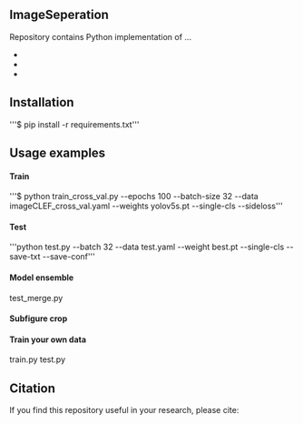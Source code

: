 ## ImageSeperation

Repository contains Python implementation of ...

*
*
*

## Installation

'''$ pip install -r requirements.txt'''

## Usage examples

#### Train

'''$ python train_cross_val.py --epochs 100 --batch-size 32  --data imageCLEF_cross_val.yaml --weights yolov5s.pt --single-cls --sideloss'''

#### Test

'''python test.py --batch 32 --data test.yaml --weight best.pt  --single-cls --save-txt --save-conf'''

#### Model ensemble

test_merge.py

#### Subfigure crop



#### Train your own data
train.py
test.py



## Citation
If you find this repository useful in your research, please cite:
